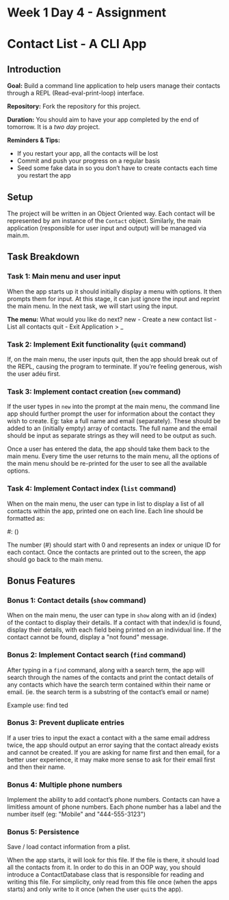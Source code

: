 Week 1 Day 4 - Assignment
============

# Contact List - A CLI App

## Introduction

**Goal:** Build a command line application to help users manage their contacts through a REPL (Read-eval-print-loop) interface.

**Repository:** Fork the repository for this project.

**Duration:** You should aim to have your app completed by the end of tomorrow. It is a _two day_ project.

**Reminders & Tips:**
* If you restart your app, all the contacts will be lost
* Commit and push your progress on a regular basis
* Seed some fake data in so you don’t have to create contacts each time you restart the app

## Setup

The project will be written in an Object Oriented way. Each contact will be represented by am instance of the `Contact` object. Similarly, the main application (responsible for user input and output) will be managed via main.m.

## Task Breakdown

### Task 1: Main menu and user input

When the app starts up it should initially display a menu with options. It then prompts them for input. At this stage, it can just ignore the input and reprint the main menu. In the next task, we will start using the input.

**The menu:**
    What would you like do next?
    new  - Create a new contact
    list - List all contacts
    quit - Exit Application
    > _

### Task 2: Implement Exit functionality (`quit` command)

If, on the main menu, the user inputs quit, then the app should break out of the REPL, causing the program to terminate. If you’re feeling generous, wish the user adéu first.

### Task 3: Implement contact creation (`new` command)

If the user types in `new` into the prompt at the main menu, the command line app should further prompt the user for information about the contact they wish to create. Eg: take a full name and email (separately). These should be added to an (initially empty) array of contacts. The full name and the email should be input as separate strings as they will need to be output as such.

Once a user has entered the data, the app should take them back to the main menu. Every time the user returns to the main menu, all the options of the main menu should be re-printed for the user to see all the available options.

### Task 4: Implement Contact index (`list` command)

When on the main menu, the user can type in list to display a list of all contacts within the app, printed one on each line. Each line should be formatted as:

   #: <first name> <last initial> (<email>)

The number (#) should start with 0 and represents an index or unique ID for each contact. Once the contacts are printed out to the screen, the app should go back to the main menu.


## Bonus Features

### Bonus 1: Contact details (`show` command)

When on the main menu, the user can type in `show` along with an id (index) of the contact to display their details. If a contact with that index/id is found, display their details, with each field being printed on an individual line. If the contact cannot be found, display a "not found" message.

### Bonus 2: Implement Contact search (`find` command)

After typing in a `find` command, along with a search term, the app will search through the names of the contacts and print the contact details of any contacts which have the search term contained within their name or email. (ie. the search term is a substring of the contact’s email or name)

Example use:
   find ted


### Bonus 3: Prevent duplicate entries

If a user tries to input the exact a contact with a the same email address twice, the app should output an error saying that the contact already exists and cannot be created. If you are asking for name first and then email, for a better user experience, it may make more sense to ask for their email first and then their name.

### Bonus 4: Multiple phone numbers

Implement the ability to add contact’s phone numbers. Contacts can have a limitless amount of phone numbers. Each phone number has a label and the number itself (eg: "Mobile" and "444-555-3123")

### Bonus 5: Persistence

Save / load contact information from a plist.

When the app starts, it will look for this file. If the file is there, it should load all the contacts from it. In order to do this in an OOP way, you should introduce a ContactDatabase class that is responsible for reading and writing this file. For simplicity, only read from this file once (when the apps starts) and only write to it once (when the user `quit`s the app).